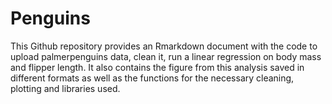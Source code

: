 # Penguins
This Github repository provides an Rmarkdown document with the code to upload palmerpenguins data, clean it, run a linear regression on body mass and flipper length. It also contains the figure from this analysis saved in different formats as well as the functions for the necessary cleaning, plotting and libraries used. 

